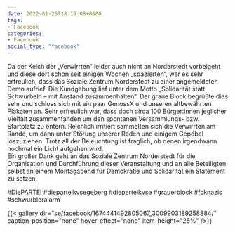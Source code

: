 ```yaml
---
date: 2022-01-25T18:19:08+0000
tags:
- Facebook
categories:
- Facebook
social_type: "facebook"
---
```


Da der Kelch der „Verwirrten“ leider auch nicht an Norderstedt vorbeigeht und diese dort schon seit einigen Wochen „spazierten“, war es sehr erfreulich, dass das Soziale Zentrum Norderstedt zu einer angemeldeten Demo aufrief. Die Kundgebung lief unter dem Motto „Solidarität statt Schwurbeln – mit Anstand zusammenhalten“. Der graue Block begrüßte dies sehr und schloss sich mit ein paar GenossX und unseren altbewährten Plakaten an. Sehr erfreulich war, dass doch circa 100 Bürger:innen jeglicher Vielfalt zusammenfanden um den spontanen Versammlungs- bzw. Startplatz zu entern. Reichlich irritiert sammelten sich die Verwirrten am Rande, um dann unter Störung unserer Reden und einigem Gepöbel loszuziehen. Trotz all der Beleuchtung ist fraglich, ob denen irgendwann nochmal ein Licht aufgehen wird.  
Ein großer Dank geht an das Soziale Zentrum Norderstedt für die Organisation und Durchführung dieser Veranstaltung und an alle Beteiligten selbst an einem Montagabend für Demokratie und Solidarität ein Statement zu setzen.  
  
#DiePARTEI #dieparteikvsegeberg #dieparteikvse #grauerblock #fcknazis #schwurbleralarm


{{< gallery dir="se/facebook/1674441492805067_3009903189258884/" caption-position="none" hover-effect="none" item-height="25%" />}}

